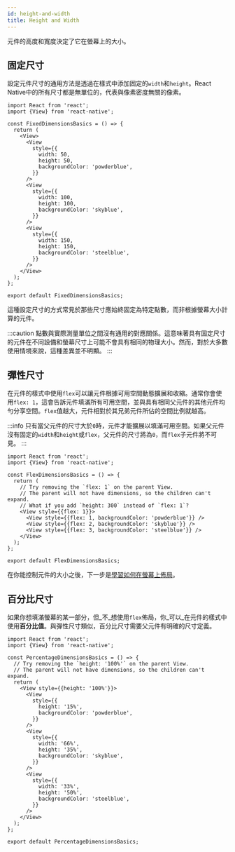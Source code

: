 ```yaml
---
id: height-and-width
title: Height and Width
---
```


元件的高度和寬度決定了它在螢幕上的大小。

## 固定尺寸

設定元件尺寸的通用方法是透過在樣式中添加固定的`width`和`height`。React Native中的所有尺寸都是無單位的，代表與像素密度無關的像素。

```SnackPlayer name=Height%20and%20Width
import React from 'react';
import {View} from 'react-native';

const FixedDimensionsBasics = () => {
  return (
    <View>
      <View
        style={{
          width: 50,
          height: 50,
          backgroundColor: 'powderblue',
        }}
      />
      <View
        style={{
          width: 100,
          height: 100,
          backgroundColor: 'skyblue',
        }}
      />
      <View
        style={{
          width: 150,
          height: 150,
          backgroundColor: 'steelblue',
        }}
      />
    </View>
  );
};

export default FixedDimensionsBasics;
```

這種設定尺寸的方式常見於那些尺寸應始終固定為特定點數，而非根據螢幕大小計算的元件。

:::caution
點數與實際測量單位之間沒有通用的對應關係。這意味著具有固定尺寸的元件在不同設備和螢幕尺寸上可能不會具有相同的物理大小。然而，對於大多數使用情境來說，這種差異並不明顯。
:::

## 彈性尺寸

在元件的樣式中使用`flex`可以讓元件根據可用空間動態擴展和收縮。通常你會使用`flex: 1`，這會告訴元件填滿所有可用空間，並與具有相同父元件的其他元件均勻分享空間。`flex`值越大，元件相對於其兄弟元件所佔的空間比例就越高。

:::info
只有當父元件的尺寸大於`0`時，元件才能擴展以填滿可用空間。如果父元件沒有固定的`width`和`height`或`flex`，父元件的尺寸將為`0`，而`flex`子元件將不可見。
:::

```SnackPlayer name=Flex%20Dimensions
import React from 'react';
import {View} from 'react-native';

const FlexDimensionsBasics = () => {
  return (
    // Try removing the `flex: 1` on the parent View.
    // The parent will not have dimensions, so the children can't expand.
    // What if you add `height: 300` instead of `flex: 1`?
    <View style={{flex: 1}}>
      <View style={{flex: 1, backgroundColor: 'powderblue'}} />
      <View style={{flex: 2, backgroundColor: 'skyblue'}} />
      <View style={{flex: 3, backgroundColor: 'steelblue'}} />
    </View>
  );
};

export default FlexDimensionsBasics;
```

在你能控制元件的大小之後，下一步是[學習如何在螢幕上佈局](flexbox.md)。

## 百分比尺寸

如果你想填滿螢幕的某一部分，但_不_想使用`flex`佈局，你_可以_在元件的樣式中使用**百分比值**。與彈性尺寸類似，百分比尺寸需要父元件有明確的尺寸定義。

```SnackPlayer name=Percentage%20Dimensions
import React from 'react';
import {View} from 'react-native';

const PercentageDimensionsBasics = () => {
  // Try removing the `height: '100%'` on the parent View.
  // The parent will not have dimensions, so the children can't expand.
  return (
    <View style={{height: '100%'}}>
      <View
        style={{
          height: '15%',
          backgroundColor: 'powderblue',
        }}
      />
      <View
        style={{
          width: '66%',
          height: '35%',
          backgroundColor: 'skyblue',
        }}
      />
      <View
        style={{
          width: '33%',
          height: '50%',
          backgroundColor: 'steelblue',
        }}
      />
    </View>
  );
};

export default PercentageDimensionsBasics;
```